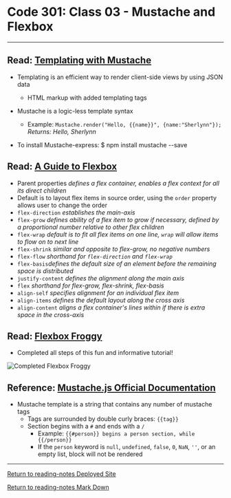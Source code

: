 # Code 301: Class 03 - Mustache and Flexbox

***

## Read: [Templating with Mustache](https://medium.com/@1sherlynn/javascript-templating-language-and-engine-mustache-js-with-node-and-express-f4c2530e73b2)

- Templating is an efficient way to render client-side views by using JSON data
  - HTML markup with added templating tags
- Mustache is a logic-less template syntax
  - Example: `Mustache.render("Hello, {{name}}", {name:"Sherlynn"});` *Returns: Hello, Sherlynn*

- To install Mustache-express: $ npm install mustache --save

## Read: [A Guide to Flexbox](https://css-tricks.com/snippets/css/a-guide-to-flexbox/)

- Parent properties *defines a flex container, enables a flex context for all its direct children*
- Default is to layout flex items in source order, using the `order` property allows user to change the order
- `flex-direction` *establishes the main-axis*
- `flex-grow` *defines ability of a flex item to grow if necessary, defined by a proportional number relative to other flex children*
- `flex-wrap` *default is to fit all flex items on one line, `wrap` will allow items to flow on to next line*
- `flex-shrink` *similar and opposite to flex-grow, no negative numbers*
- `flex-flow` *shorthand for `flex-direction` and `flex-wrap`*
- `flex-basis`*defines the default size of an element before the remaining space is distributed*
- `justify-content` *defines the alignment along the main axis*
- `flex` *shorthand for flex-grow, flex-shrink, flex-basis*
- `align-self` *specifies alignment for an individual flex item*
- `align-items` *defines the default layout along the cross axis*
- `align-content` *aligns a flex container's lines within if there is extra space in the cross-axis*

## Read: [Flexbox Froggy](https://flexboxfroggy.com/)

- Completed all steps of this fun and informative tutorial!

![Completed Flexbox Froggy](flexbox-froggy-complete)

## Reference: [Mustache.js Official Documentation](https://github.com/janl/mustache.js)

- Mustache template is a string that contains any number of mustache tags
  - Tags are surrounded by double curly braces: `{{tag}}`
  - Section begins with a `#` and ends with a `/`
    - Example: `{{#person}} begins a person section, while {{/person}}`
    - If the `person` keyword is `null`, `undefined`, `false`, `0`, `NaN`, `''`, or an empty list, block will not be rendered
    
***

[Return to reading-notes Deployed Site](https://simon-panek.github.io/reading-notes/)

[Return to reading-notes Mark Down](https://github.com/simon-panek/reading-notes)
